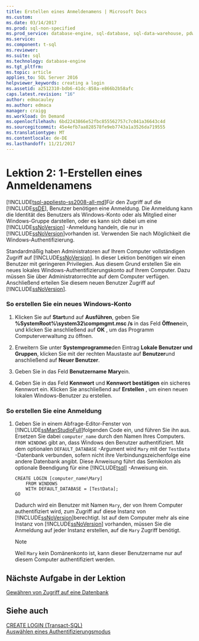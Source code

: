 ```yaml
---
title: Erstellen eines Anmeldenamens | Microsoft Docs
ms.custom: 
ms.date: 03/14/2017
ms.prod: sql-non-specified
ms.prod_service: database-engine, sql-database, sql-data-warehouse, pdw
ms.service: 
ms.component: t-sql
ms.reviewer: 
ms.suite: sql
ms.technology: database-engine
ms.tgt_pltfrm: 
ms.topic: article
applies_to: SQL Server 2016
helpviewer_keywords: creating a login
ms.assetid: a2512310-bdb6-41dc-858a-e866b2b58afc
caps.latest.revision: "16"
author: edmacauley
ms.author: edmaca
manager: craigg
ms.workload: On Demand
ms.openlocfilehash: 6bd2243866e52fbc855562757c7c041a36643c4d
ms.sourcegitcommit: 45e4efb7aa828578fe9eb7743a1a3526da719555
ms.translationtype: MT
ms.contentlocale: de-DE
ms.lasthandoff: 11/21/2017
---
```

# <a name="lesson-2-1---creating-a-login"></a>Lektion 2: 1-Erstellen eines Anmeldenamens
[!INCLUDE[tsql-appliesto-ss2008-all-md](../includes/tsql-appliesto-ss2008-all-md.md)]Für den Zugriff auf die [!INCLUDE[ssDE](../includes/ssde-md.md)], Benutzer benötigen eine Anmeldung. Die Anmeldung kann die Identität des Benutzers als Windows-Konto oder als Mitglied einer Windows-Gruppe darstellen, oder es kann sich dabei um eine [!INCLUDE[ssNoVersion](../includes/ssnoversion-md.md)] -Anmeldung handeln, die nur in [!INCLUDE[ssNoVersion](../includes/ssnoversion-md.md)]vorhanden ist. Verwenden Sie nach Möglichkeit die Windows-Authentifizierung.  
  
Standardmäßig haben Administratoren auf Ihrem Computer vollständigen Zugriff auf [!INCLUDE[ssNoVersion](../includes/ssnoversion-md.md)]. In dieser Lektion benötigen wir einen Benutzer mit geringeren Privilegien. Aus diesem Grund erstellen Sie ein neues lokales Windows-Authentifizierungskonto auf Ihrem Computer. Dazu müssen Sie über Administratorrechte auf dem Computer verfügen. Anschließend erteilen Sie diesem neuen Benutzer Zugriff auf [!INCLUDE[ssNoVersion](../includes/ssnoversion-md.md)].  
  
### <a name="to-create-a-new-windows-account"></a>So erstellen Sie ein neues Windows-Konto  
  
1.  Klicken Sie auf **Start**und auf **Ausführen**, geben Sie **%SystemRoot%\system32\compmgmt.msc /s** in das Feld **Öffnen**ein, und klicken Sie anschließend auf **OK** , um das Programm Computerverwaltung zu öffnen.  
  
2.  Erweitern Sie unter **Systemprogramme**den Eintrag **Lokale Benutzer und Gruppen**, klicken Sie mit der rechten Maustaste auf **Benutzer**und anschließend auf **Neuer Benutzer**.  
  
3.  Geben Sie in das Feld **Benutzername** **Mary**ein.  
  
4.  Geben Sie in das Feld **Kennwort** und **Kennwort bestätigen** ein sicheres Kennwort ein. Klicken Sie anschließend auf **Erstellen** , um einen neuen lokalen Windows-Benutzer zu erstellen.  
  
### <a name="to-create-a-login"></a>So erstellen Sie eine Anmeldung  
  
1.  Geben Sie in einem Abfrage-Editor-Fenster von [!INCLUDE[ssManStudioFull](../includes/ssmanstudiofull-md.md)]folgenden Code ein, und führen Sie ihn aus. Ersetzen Sie dabei `computer_name` durch den Namen Ihres Computers. `FROM WINDOWS` gibt an, dass Windows den Benutzer authentifiziert. Mit dem optionalen `DEFAULT_DATABASE` -Argument wird `Mary` mit der `TestData` -Datenbank verbunden, sofern nicht ihre Verbindungszeichenfolge eine andere Datenbank angibt. Diese Anweisung führt das Semikolon als optionale Beendigung für eine [!INCLUDE[tsql](../includes/tsql-md.md)] -Anweisung ein.  
  
    ```  
    CREATE LOGIN [computer_name\Mary]  
        FROM WINDOWS  
        WITH DEFAULT_DATABASE = [TestData];  
    GO  
    ```  
  
    Dadurch wird ein Benutzer mit Namen `Mary`, der von Ihrem Computer authentifiziert wird, zum Zugriff auf diese Instanz von [!INCLUDE[ssNoVersion](../includes/ssnoversion-md.md)]berechtigt. Ist auf dem Computer mehr als eine Instanz von [!INCLUDE[ssNoVersion](../includes/ssnoversion-md.md)] vorhanden, müssen Sie die Anmeldung auf jeder Instanz erstellen, auf die `Mary` Zugriff benötigt.  
  
    > [!NOTE]  
    > Weil `Mary` kein Domänenkonto ist, kann dieser Benutzername nur auf diesem Computer authentifiziert werden.  
  
## <a name="next-task-in-lesson"></a>Nächste Aufgabe in der Lektion  
[Gewähren von Zugriff auf eine Datenbank](../t-sql/lesson-2-2-granting-access-to-a-database.md)  
  
## <a name="see-also"></a>Siehe auch  
[CREATE LOGIN &#40;Transact-SQL&#41;](../t-sql/statements/create-login-transact-sql.md)  
[Auswählen eines Authentifizierungsmodus](../relational-databases/security/choose-an-authentication-mode.md)  
  
  
  
